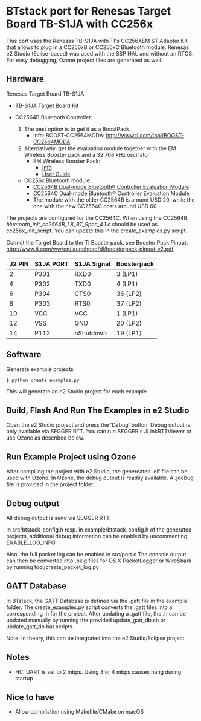 # BTstack port for Renesas Target Board TB-S1JA with CC256x

This port uses the Renesas TB-S1JA with TI's CC256XEM ST Adapter Kit that allows to plug in a CC256xB or CC256xC Bluetooth module.
Renesas e2 Studio (Eclise-based) was used with the SSP HAL and without an RTOS.
For easy debugging, Ozone project files are generated as well.

## Hardware

Renesas Target Board TB-S1JA:
- [TB-S1JA Target Board Kit](https://www.renesas.com/eu/en/products/synergy/hardware/kits/tb-s1ja.html)

- CC2564B Bluetooth Controller:
  1. The best option is to get it as a BoostPack 
     - Info: BOOST-CC2564MODA: http://www.ti.com/tool/BOOST-CC2564MODA
  2. Alternatively, get the evaluation module together with the EM Wireless Booster pack and a 32.768 kHz oscillator
     - EM Wireless Booster Pack:
       - [Info](http://www.ti.com/tool/BOOST-CCEMADAPTER)
       - [User Guide](http://www.ti.com/lit/pdf/swru338)
    - CC256x Bluetooth module:
       - [CC2564B Dual-mode Bluetooth® Controller Evaluation Module](https://store.ti.com/cc2564modnem.aspx)
       - [CC2564C Dual-mode Bluetooth® Controller Evaluation Module](https://store.ti.com/CC256XCQFN-EM-CC2564C-Dual-Mode-Bluetooth-Controller-Evaluation-Module-P51277.aspx)
       - The module with the older CC2564B is around USD 20, while the one with the new CC2564C costs around USD 60

The projects are configured for the CC2564C. When using the CC2564B, *bluetooth_init_cc2564B_1.8_BT_Spec_4.1.c* should be used as cc256x_init_script. You can update this in the create_examples.py script.

Connct the Target Board to the TI Boosterpack, see Booster Pack Pinout: http://www.ti.com/ww/en/launchpad/dl/boosterpack-pinout-v2.pdf


J2 PIN | S1JA PORT | S1JA Signal | Boosterpack
-------|-----------|-------------|------------
2      | P301      | RXD0        | 3  (LP1)
4      | P302      | TXD0        | 4  (LP1)
6      | P304      | CTS0        | 36 (LP2)
8      | P303      | RTS0        | 37 (LP2)
10     | VCC       | VCC         |  1 (LP1)
12     | VSS       | GND         | 20 (LP2)
14     | P112      | nShutdown   | 19 (LP1)

## Software

Generate example projects

    $ python create_examples.py

This will generate an e2 Studio project for each example.


## Build, Flash And Run The Examples in e2 Studio

Open the e2 Studio project and press the 'Debug' button. Debug output is only available via SEGGER RTT. You can run SEGGER's JLinkRTTViewer or use Ozone as described below.


## Run Example Project using Ozone

After compiling the project with e2 Studio, the genereated .elf file can be used with Ozone. In Ozone, the debug output is readily available. A .jdebug file is provided in the project folder.


## Debug output

All debug output is send via SEGGER RTT.

In src/btstack_config.h resp. in example/btstack_config.h of the generated projects, additional debug information can be enabled by uncommenting ENABLE_LOG_INFO.

Also, the full packet log can be enabled in src/port.c The console output can then be converted into .pklg files for OS X PacketLogger or WireShark by running tool/create_packet_log.py


## GATT Database
In BTstack, the GATT Database is defined via the .gatt file in the example folder. The create_examples.py script converts the .gatt files into a corresponding .h for the project. After updating a .gatt file, the .h can be updated manually by running the provided update_gatt_db.sh or update_gatt_db.bat scripts. 

Note: In theory, this can be integrated into the e2 Studio/Eclipse project.


## Notes
- HCI UART is set to 2 mbps. Using 3 or 4 mbps causes hang during startup


## Nice to have
- Allow compilation using Makefile/CMake on macOS
